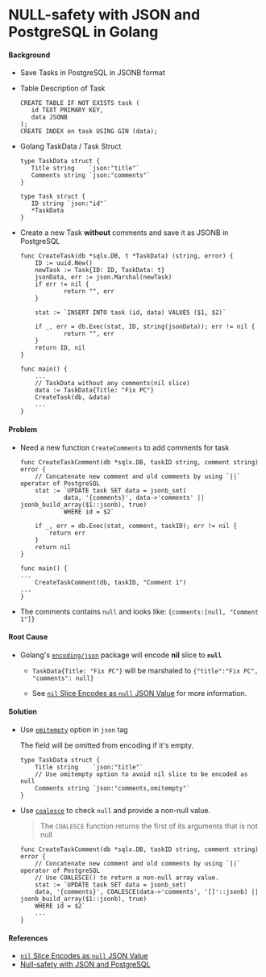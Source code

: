 # NULL-safety with JSON and PostgreSQL in Golang

#### Background
* Save Tasks in PostgreSQL in JSONB format
* Table Description of Task
   ```
  CREATE TABLE IF NOT EXISTS task (
      id TEXT PRIMARY KEY,
      data JSONB
  );
  CREATE INDEX on task USING GIN (data);
  ```
 
* Golang TaskData / Task Struct
   ```
  type TaskData struct {
      Title string    `json:"title"`
      Comments string `json:"comments"`
  }
 
  type Task struct {
      ID string `json:"id"`
      *TaskData
  } 
  ``` 
 
* Create a new Task **without** comments and save it as JSONB in PostgreSQL
  ```
  func CreateTask(db *sqlx.DB, t *TaskData) (string, error) {
      ID := uuid.New()
      newTask := Task{ID: ID, TaskData: t}
      jsonData, err := json.Marshal(newTask)
      if err != nil {
              return "", err
      }

      stat := `INSERT INTO task (id, data) VALUES ($1, $2)`
       
      if _, err = db.Exec(stat, ID, string(jsonData)); err != nil {
              return "", err
      }
      return ID, nil
  }

  func main() {
      ...
      // TaskData without any comments(nil slice)
      data := TaskData{Title: "Fix PC"}
      CreateTask(db, &data)
      ...
  }
  ```

#### Problem
* Need a new function `CreateComments` to add comments for task
  ```
  func CreateTaskComment(db *sqlx.DB, taskID string, comment string) error {
      // Concatenate new comment and old comments by using `||` operator of PostgreSQL
      stat := `UPDATE task SET data = jsonb_set(
              data, '{comments}', data->'comments' || jsonb_build_array($1::jsonb), true)  
              WHERE id = $2`

      if _, err = db.Exec(stat, comment, taskID); err != nil {
          return err
      }
      return nil
  }

  func main() {
  ...
      CreateTaskComment(db, taskID, "Comment 1")
  ...
  }

  ```
* The comments contains `null` and looks like: `{comments:[null, "Comment 1"]}`

#### Root Cause
* Golang's [`encoding/json`](https://godoc.org/encoding/json) package will encode **nil** slice to **`null`**

   * `TaskData{Title: "Fix PC"}` will be marshaled to `{"title":"Fix PC", "comments": null}`

   * See [`nil` Slice Encodes as `null` JSON Value](https://github.com/northbright/Notes/blob/master/Golang/json/nil-slice-encodes-as-null-json-value.md) for more information.

#### Solution
* Use [`omitempty`](https://godoc.org/encoding/json#Marshal) option in `json` tag

  The field will be omitted from encoding if it's empty.

  ```
  type TaskData struct {
      Title string    `json:"title"`
      // Use omitempty option to avoid nil slice to be encoded as null
      Comments string `json:"comments,omitempty"`
  }
  ```

* Use [`coalesce`](https://www.postgresql.org/docs/10/static/functions-conditional.html#FUNCTIONS-COALESCE-NVL-IFNULL) to check `null` and provide a non-null value.
  
  > The `COALESCE` function returns the first of its arguments that is not null

  ```
  func CreateTaskComment(db *sqlx.DB, taskID string, comment string) error {
      // Concatenate new comment and old comments by using `||` operator of PostgreSQL
      // Use COALESCE() to return a non-null array value.
      stat := `UPDATE task SET data = jsonb_set(
      data, '{comments}', COALESCE(data->'comments', '[]'::jsonb) || jsonb_build_array($1::jsonb), true)
      WHERE id = $2`
      ...
  }
  ```

#### References
* [`nil` Slice Encodes as `null` JSON Value](https://github.com/northbright/Notes/blob/master/Golang/json/nil-slice-encodes-as-null-json-value.md)
* [Null-safety with JSON and PostgreSQL](https://clarkdave.net/2015/03/navigating-null-safety-with-json-and-postgresql/)
